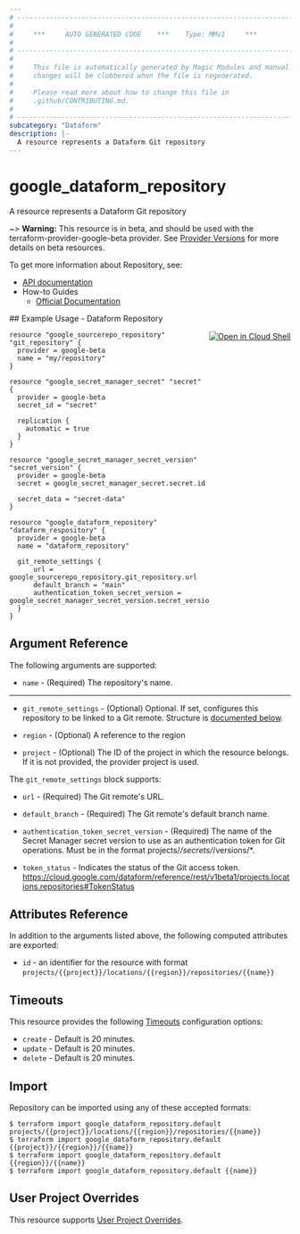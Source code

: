 ```yaml
---
# ----------------------------------------------------------------------------
#
#     ***     AUTO GENERATED CODE    ***    Type: MMv1     ***
#
# ----------------------------------------------------------------------------
#
#     This file is automatically generated by Magic Modules and manual
#     changes will be clobbered when the file is regenerated.
#
#     Please read more about how to change this file in
#     .github/CONTRIBUTING.md.
#
# ----------------------------------------------------------------------------
subcategory: "Dataform"
description: |-
  A resource represents a Dataform Git repository
---
```


# google\_dataform\_repository

A resource represents a Dataform Git repository

~> **Warning:** This resource is in beta, and should be used with the terraform-provider-google-beta provider.
See [Provider Versions](https://terraform.io/docs/providers/google/guides/provider_versions.html) for more details on beta resources.

To get more information about Repository, see:

* [API documentation](https://cloud.google.com/dataform/reference/rest/v1beta1/projects.locations.repositories)
* How-to Guides
    * [Official Documentation](https://cloud.google.com/dataform/docs/)

<div class = "oics-button" style="float: right; margin: 0 0 -15px">
  <a href="https://console.cloud.google.com/cloudshell/open?cloudshell_git_repo=https%3A%2F%2Fgithub.com%2Fterraform-google-modules%2Fdocs-examples.git&cloudshell_working_dir=dataform_repository&cloudshell_image=gcr.io%2Fgraphite-cloud-shell-images%2Fterraform%3Alatest&open_in_editor=main.tf&cloudshell_print=.%2Fmotd&cloudshell_tutorial=.%2Ftutorial.md" target="_blank">
    <img alt="Open in Cloud Shell" src="//gstatic.com/cloudssh/images/open-btn.svg" style="max-height: 44px; margin: 32px auto; max-width: 100%;">
  </a>
</div>
## Example Usage - Dataform Repository


```hcl
resource "google_sourcerepo_repository" "git_repository" {
  provider = google-beta
  name = "my/repository"
}

resource "google_secret_manager_secret" "secret" {
  provider = google-beta
  secret_id = "secret"

  replication {
    automatic = true
  }
}

resource "google_secret_manager_secret_version" "secret_version" {
  provider = google-beta
  secret = google_secret_manager_secret.secret.id

  secret_data = "secret-data"
}

resource "google_dataform_repository" "dataform_respository" {
  provider = google-beta
  name = "dataform_repository"

  git_remote_settings {
      url = google_sourcerepo_repository.git_repository.url
      default_branch = "main"
      authentication_token_secret_version = google_secret_manager_secret_version.secret_version.id
  }
}
```

## Argument Reference

The following arguments are supported:


* `name` -
  (Required)
  The repository's name.


- - -


* `git_remote_settings` -
  (Optional)
  Optional. If set, configures this repository to be linked to a Git remote.
  Structure is [documented below](#nested_git_remote_settings).

* `region` -
  (Optional)
  A reference to the region

* `project` - (Optional) The ID of the project in which the resource belongs.
    If it is not provided, the provider project is used.


<a name="nested_git_remote_settings"></a>The `git_remote_settings` block supports:

* `url` -
  (Required)
  The Git remote's URL.

* `default_branch` -
  (Required)
  The Git remote's default branch name.

* `authentication_token_secret_version` -
  (Required)
  The name of the Secret Manager secret version to use as an authentication token for Git operations. Must be in the format projects/*/secrets/*/versions/*.

* `token_status` -
  Indicates the status of the Git access token. https://cloud.google.com/dataform/reference/rest/v1beta1/projects.locations.repositories#TokenStatus

## Attributes Reference

In addition to the arguments listed above, the following computed attributes are exported:

* `id` - an identifier for the resource with format `projects/{{project}}/locations/{{region}}/repositories/{{name}}`


## Timeouts

This resource provides the following
[Timeouts](https://developer.hashicorp.com/terraform/plugin/sdkv2/resources/retries-and-customizable-timeouts) configuration options:

- `create` - Default is 20 minutes.
- `update` - Default is 20 minutes.
- `delete` - Default is 20 minutes.

## Import


Repository can be imported using any of these accepted formats:

```
$ terraform import google_dataform_repository.default projects/{{project}}/locations/{{region}}/repositories/{{name}}
$ terraform import google_dataform_repository.default {{project}}/{{region}}/{{name}}
$ terraform import google_dataform_repository.default {{region}}/{{name}}
$ terraform import google_dataform_repository.default {{name}}
```

## User Project Overrides

This resource supports [User Project Overrides](https://registry.terraform.io/providers/hashicorp/google/latest/docs/guides/provider_reference#user_project_override).
